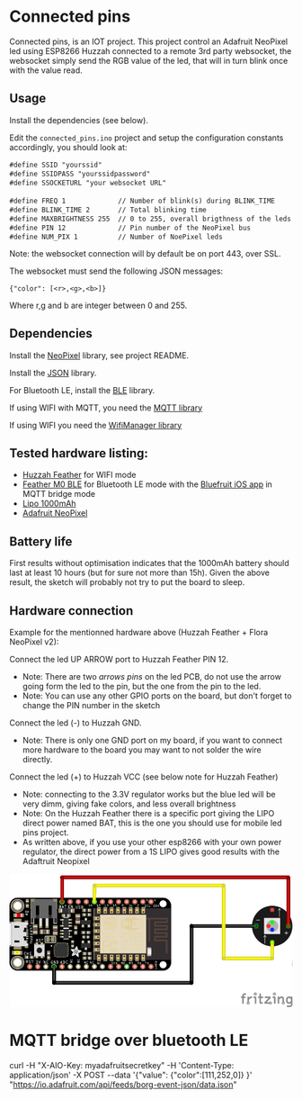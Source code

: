 # Connected pins

Connected pins, is an IOT project.
This project control an Adafruit NeoPixel led  using ESP8266 Huzzah connected to a remote 3rd party websocket, the websocket simply send the RGB value of the led, that will in turn blink once with the value read.

## Usage

Install the dependencies (see below).

Edit the `connected_pins.ino` project and setup the configuration constants accordingly, you should look at:

```
#define SSID "yourssid"
#define SSIDPASS "yourssidpassword"
#define SSOCKETURL "your websocket URL"

#define FREQ 1             // Number of blink(s) during BLINK_TIME
#define BLINK_TIME 2       // Total blinking time
#define MAXBRIGHTNESS 255  // 0 to 255, overall brigthness of the leds
#define PIN 12             // Pin number of the NeoPixel bus
#define NUM_PIX 1          // Number of NoePixel leds
```

Note: the websocket connection will by default be on port 443, over SSL.

The websocket must send the following JSON messages:
```
{"color": [<r>,<g>,<b>]}
```
Where r,g and b are integer between 0 and 255.

## Dependencies

Install the [NeoPixel](https://github.com/adafruit/Adafruit_NeoPixel) library, see project README.

Install the [JSON](https://github.com/bblanchon/ArduinoJson/wiki/Using%20the%20library%20with%20Arduino) library.

For Bluetooth LE, install the [BLE](https://learn.adafruit.com/adafruit-feather-32u4-bluefruit-le/installing-ble-library) library.

If using WIFI with MQTT, you need the [MQTT library](https://learn.adafruit.com/mqtt-adafruit-io-and-you/help?view=all)

If using WIFI you need the [WifiManager library](https://github.com/tzapu/WiFiManager) 

## Tested hardware listing:

- [Huzzah Feather](http://www.exp-tech.de/en/adafruit-feather-huzzah-with-esp8266-wifi?___from_store=de) for WIFI mode
- [Feather M0 BLE](https://learn.adafruit.com/adafruit-feather-m0-bluefruit-le/pinouts?view=all) for Bluetooth LE mode with the [Bluefruit iOS app](https://learn.adafruit.com/bluefruit-le-connect-for-ios/library-and-config?view=all) in MQTT bridge mode
- [Lipo 1000mAh](http://www.exp-tech.de/en/polymer-lithium-ion-battery-1000mah)
- [Adafruit NeoPixel](http://www.exp-tech.de/adafruit-flora-rgb-smart-neo-pixel-version-2-pack-of-4)

## Battery life

First results without optimisation indicates that the 1000mAh battery should last at least 10 hours (but for sure not more than 15h).
Given the above result, the sketch will probably not try to put the board to sleep.

## Hardware connection

Example for the mentionned hardware above (Huzzah Feather + Flora NeoPixel v2):

Connect the led UP ARROW port to Huzzah Feather PIN 12.
  - Note: There are two _arrows pins_ on the led PCB, do not use the arrow going form the led to the pin, but the one from the pin to the led.
  - Note: You can use any other GPIO ports on the board, but don't forget to change the PIN number in the sketch

Connect the led (-) to Huzzah GND.
  - Note: There is only one GND port on my board, if you want to connect more hardware to the board you may want to not solder the wire directly.

Connect the led (+) to Huzzah VCC (see below note for Huzzah Feather)
  - Note: connecting to the 3.3V regulator works but the blue led will be very dimm, giving fake colors, and less overall brightness
  - Note: On the Huzzah Feather there is a specific port giving the LIPO direct power named BAT, this is the one you should use for mobile led pins project.
  - As written above, if you use your other esp8266 with your own power regulator, the direct power from a 1S LIPO gives good results with the Adaftruit Neopixel

![Connect led to pin 12](https://github.com/rawouter/connected_pins/blob/master/schema/wiring.png)

# MQTT bridge over bluetooth LE

curl -H "X-AIO-Key: myadafruitsecretkey" -H 'Content-Type: application/json' -X POST --data '{"value": {"color":[111,252,0]} }' "https://io.adafruit.com/api/feeds/borg-event-json/data.json"


